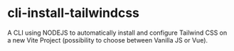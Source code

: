# cli-install-tailwindcss

A CLI using NODEJS to automatically install and configure Tailwind CSS on a new Vite Project (possibility to choose between Vanilla JS or Vue).
